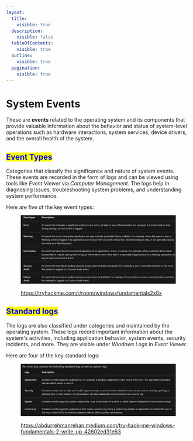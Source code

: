 ```yaml
---
layout:
  title:
    visible: true
  description:
    visible: false
  tableOfContents:
    visible: true
  outline:
    visible: true
  pagination:
    visible: true
---
```


# System Events

These are **events** related to the operating system and its components that provide valuable information about the behavior and status of system-level operations such as hardware interactions, system services, device drivers, and the overall health of the system.

## <mark style="color:blue;">Event Types</mark>

Categories that classify the significance and nature of system events. These events are recorded in the form of logs and can be viewed using tools like _Event Viewer_ via _Computer Management_. The logs help in diagnosing issues, troubleshooting system problems, and understanding system performance.

Here are five of the key event types:

<figure><img src="../../.gitbook/assets/image (257) (1).png" alt=""><figcaption><p><a href="https://tryhackme.com/r/room/windowsfundamentals2x0x">https://tryhackme.com/r/room/windowsfundamentals2x0x</a></p></figcaption></figure>

## <mark style="color:blue;">Standard logs</mark>

The logs are also classified under categories and maintained by the operating system. These logs record important information about the system's activities, including application behavior, system events, security incidents, and more. They are visible under _Windows Logs_ in _Event Viewer._

Here are four of the key standard logs:

<figure><img src="../../.gitbook/assets/image (5) (1) (1) (1) (1).png" alt=""><figcaption><p><a href="https://abdurrehmanrehan.medium.com/try-hack-me-windows-fundamentals-2-write-up-42602ed31e63">https://abdurrehmanrehan.medium.com/try-hack-me-windows-fundamentals-2-write-up-42602ed31e63</a></p></figcaption></figure>

